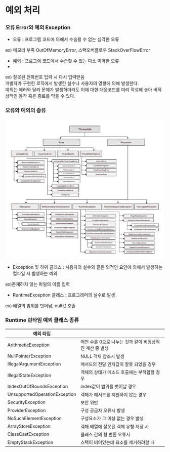 # 예외 처리

### 오류 Error와 예외 Exception
 - 오류 : 프로그램 코드에 의해서 수숩될 수 없는 심각한 오류  

ex) 메모리 부족 OutOfMemoryError, 스택오버플로우 StackOverFlowError
- 예외 : 프로그램 코드에서 수습할 수 있는 다소 미약한 오류  
- 
ex) 잘못된 전화번호 입력 시 다시 입력받음  
개발자가 구현한 로직에서 발생한 실수나 사용자의 영향에 의해 발생한다.  
예외는 에러와 달리 문제가 발생하더라도 이에 대한 대응코드를 미리 작성해 놓아 비적상적인 동작 혹은 종료를 막을 수 있다.

### 오류와 예외의 종류
![img.png](../../../../images/error_expection.png)  
- Exception 및 하위 클래스 : 사용자의 실수와 같은 외적인 요인에 의해서 발생하는 컴파일 시 발생하는 예외  

ex)존재하지 않는 파일의 이름 입력
- RuntimeException 클래스 : 프로그래머의 실수로 발생  

ex) 배열의 범위를 벗어남, null값 호출

### Runtime 런타임 예외 클래스 종류
| 예외 타입 |  |
| --- | --- |
| ArithmeticException | 어떤 수를 0으로 나누는 것과 같이 비정상적인 계산 중 발생 |
| NullPointerException | NULL 객체 참조시 발생 |
| IllegalArgumentException | 메서드의 전달 인자값이 잘못 되었을 경우 |
| IllegalStateException | 객체의 상태가 메소드 호출에는 부적합할 경우 |
| IndexOutOfBoundsException | index값이 범위를 벗어날 경우 |
| UnsupportedOperationException | 객체가 메서드를 지원하지 않는 경우 |
| SecurityException | 보안 위반 |
| ProviderException | 구성 공급자 오류시 발생 |
| NoSuchElementException | 구성요소가 그 이상 없는 경우 발생 |
| ArrayStoreException | 객체 배열에 잘못된 객체 유형 저장 시 |
| ClassCastException | 클래스 간의 형 변환 오류시 |
| EmptyStackException | 스택이 비어있는데 요소를 제거하려할 때 |